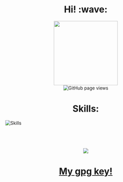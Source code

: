 <h1 align='center'>Hi! :wave:</h1>
<p align="center">
  <a href="https://github.com/anuraghazra/github-readme-stats">
	<img src="https://github-readme-stats.vercel.app/api?username=Shinyzenith&count_private=true&theme=gruvbox&show_icons=true"  height="200">
  </a>
  <br>
  <img src="https://komarev.com/ghpvc/?username=shinyzenith&color=45707a&style=flat-square" alt="GitHub page views">
  <h1 align='center'>Skills:</h1>
  <img src="https://skillicons.dev/icons?i=linux,bsd,vim,git,github,gitlab,arduino,bash,c,cpp,css,deno,go,html,java,md,nim,nodejs,php,py,rust,scala,ts,zig,regex,django,express,flask,gtk,nextjs,nuxtjs,vue,qt,react,mongodb,mysql,postgres,redis,ansible,aws,cloudflare,docker,discord,ai,ps" alt="Skills">
  <br>
</p>

<br>
<h1 align="center"></h1>
<p align="center">
<a href="https://discord.com/users/633967275090771971">
  <img src="https://plug.ninja/theme-1/633967275090771971?size=2048">
</a>
</p>

<h1 align="center">
  <a href="https://raw.githubusercontent.com/Shinyzenith/Shinyzenith/main/ShinyzenithPubKey.gpg ">
  My gpg key!
  </a>
</h1>

